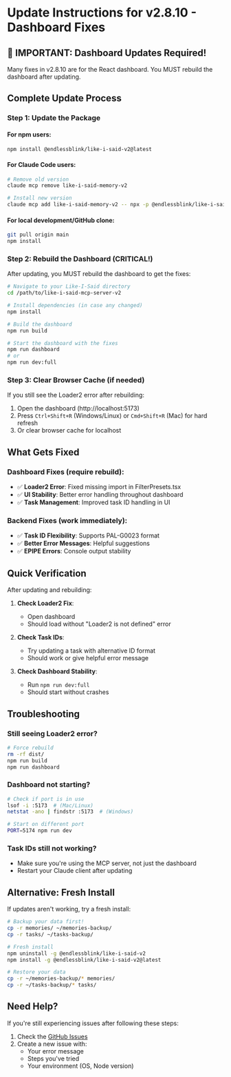 # Update Instructions for v2.8.10 - Dashboard Fixes

## 🚨 IMPORTANT: Dashboard Updates Required!

Many fixes in v2.8.10 are for the React dashboard. You MUST rebuild the dashboard after updating.

## Complete Update Process

### Step 1: Update the Package

#### For npm users:
```bash
npm install @endlessblink/like-i-said-v2@latest
```

#### For Claude Code users:
```bash
# Remove old version
claude mcp remove like-i-said-memory-v2

# Install new version
claude mcp add like-i-said-memory-v2 -- npx -p @endlessblink/like-i-said-v2@latest like-i-said-v2
```

#### For local development/GitHub clone:
```bash
git pull origin main
npm install
```

### Step 2: Rebuild the Dashboard (CRITICAL!)

After updating, you MUST rebuild the dashboard to get the fixes:

```bash
# Navigate to your Like-I-Said directory
cd /path/to/like-i-said-mcp-server-v2

# Install dependencies (in case any changed)
npm install

# Build the dashboard
npm run build

# Start the dashboard with the fixes
npm run dashboard
# or
npm run dev:full
```

### Step 3: Clear Browser Cache (if needed)

If you still see the Loader2 error after rebuilding:

1. Open the dashboard (http://localhost:5173)
2. Press `Ctrl+Shift+R` (Windows/Linux) or `Cmd+Shift+R` (Mac) for hard refresh
3. Or clear browser cache for localhost

## What Gets Fixed

### Dashboard Fixes (require rebuild):
- ✅ **Loader2 Error**: Fixed missing import in FilterPresets.tsx
- ✅ **UI Stability**: Better error handling throughout dashboard
- ✅ **Task Management**: Improved task ID handling in UI

### Backend Fixes (work immediately):
- ✅ **Task ID Flexibility**: Supports PAL-G0023 format
- ✅ **Better Error Messages**: Helpful suggestions
- ✅ **EPIPE Errors**: Console output stability

## Quick Verification

After updating and rebuilding:

1. **Check Loader2 Fix**:
   - Open dashboard
   - Should load without "Loader2 is not defined" error

2. **Check Task IDs**:
   - Try updating a task with alternative ID format
   - Should work or give helpful error message

3. **Check Dashboard Stability**:
   - Run `npm run dev:full`
   - Should start without crashes

## Troubleshooting

### Still seeing Loader2 error?
```bash
# Force rebuild
rm -rf dist/
npm run build
npm run dashboard
```

### Dashboard not starting?
```bash
# Check if port is in use
lsof -i :5173  # (Mac/Linux)
netstat -ano | findstr :5173  # (Windows)

# Start on different port
PORT=5174 npm run dev
```

### Task IDs still not working?
- Make sure you're using the MCP server, not just the dashboard
- Restart your Claude client after updating

## Alternative: Fresh Install

If updates aren't working, try a fresh install:

```bash
# Backup your data first!
cp -r memories/ ~/memories-backup/
cp -r tasks/ ~/tasks-backup/

# Fresh install
npm uninstall -g @endlessblink/like-i-said-v2
npm install -g @endlessblink/like-i-said-v2@latest

# Restore your data
cp -r ~/memories-backup/* memories/
cp -r ~/tasks-backup/* tasks/
```

## Need Help?

If you're still experiencing issues after following these steps:
1. Check the [GitHub Issues](https://github.com/endlessblink/Like-I-Said-memory-mcp-server/issues)
2. Create a new issue with:
   - Your error message
   - Steps you've tried
   - Your environment (OS, Node version)